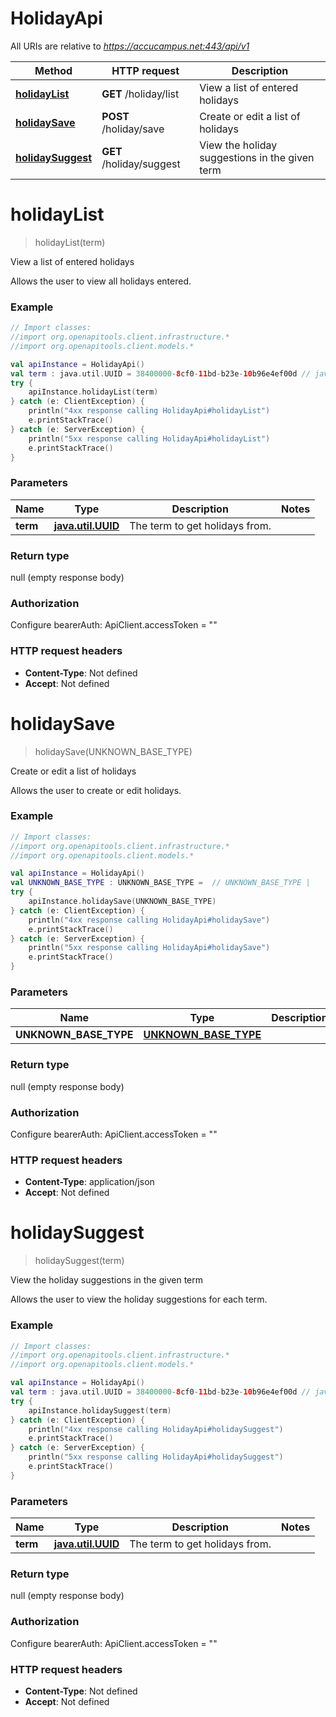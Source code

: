 # HolidayApi

All URIs are relative to *https://accucampus.net:443/api/v1*

Method | HTTP request | Description
------------- | ------------- | -------------
[**holidayList**](HolidayApi.md#holidayList) | **GET** /holiday/list | View a list of entered holidays
[**holidaySave**](HolidayApi.md#holidaySave) | **POST** /holiday/save | Create or edit a list of holidays
[**holidaySuggest**](HolidayApi.md#holidaySuggest) | **GET** /holiday/suggest | View the holiday suggestions in the given term


<a name="holidayList"></a>
# **holidayList**
> holidayList(term)

View a list of entered holidays

Allows the user to view all holidays entered.

### Example
```kotlin
// Import classes:
//import org.openapitools.client.infrastructure.*
//import org.openapitools.client.models.*

val apiInstance = HolidayApi()
val term : java.util.UUID = 38400000-8cf0-11bd-b23e-10b96e4ef00d // java.util.UUID | The term to get holidays from.
try {
    apiInstance.holidayList(term)
} catch (e: ClientException) {
    println("4xx response calling HolidayApi#holidayList")
    e.printStackTrace()
} catch (e: ServerException) {
    println("5xx response calling HolidayApi#holidayList")
    e.printStackTrace()
}
```

### Parameters

Name | Type | Description  | Notes
------------- | ------------- | ------------- | -------------
 **term** | [**java.util.UUID**](.md)| The term to get holidays from. |

### Return type

null (empty response body)

### Authorization


Configure bearerAuth:
    ApiClient.accessToken = ""

### HTTP request headers

 - **Content-Type**: Not defined
 - **Accept**: Not defined

<a name="holidaySave"></a>
# **holidaySave**
> holidaySave(UNKNOWN_BASE_TYPE)

Create or edit a list of holidays

Allows the user to create or edit holidays.

### Example
```kotlin
// Import classes:
//import org.openapitools.client.infrastructure.*
//import org.openapitools.client.models.*

val apiInstance = HolidayApi()
val UNKNOWN_BASE_TYPE : UNKNOWN_BASE_TYPE =  // UNKNOWN_BASE_TYPE | 
try {
    apiInstance.holidaySave(UNKNOWN_BASE_TYPE)
} catch (e: ClientException) {
    println("4xx response calling HolidayApi#holidaySave")
    e.printStackTrace()
} catch (e: ServerException) {
    println("5xx response calling HolidayApi#holidaySave")
    e.printStackTrace()
}
```

### Parameters

Name | Type | Description  | Notes
------------- | ------------- | ------------- | -------------
 **UNKNOWN_BASE_TYPE** | [**UNKNOWN_BASE_TYPE**](UNKNOWN_BASE_TYPE.md)|  | [optional]

### Return type

null (empty response body)

### Authorization


Configure bearerAuth:
    ApiClient.accessToken = ""

### HTTP request headers

 - **Content-Type**: application/json
 - **Accept**: Not defined

<a name="holidaySuggest"></a>
# **holidaySuggest**
> holidaySuggest(term)

View the holiday suggestions in the given term

Allows the user to view the holiday suggestions for each term.

### Example
```kotlin
// Import classes:
//import org.openapitools.client.infrastructure.*
//import org.openapitools.client.models.*

val apiInstance = HolidayApi()
val term : java.util.UUID = 38400000-8cf0-11bd-b23e-10b96e4ef00d // java.util.UUID | The term to get holidays from.
try {
    apiInstance.holidaySuggest(term)
} catch (e: ClientException) {
    println("4xx response calling HolidayApi#holidaySuggest")
    e.printStackTrace()
} catch (e: ServerException) {
    println("5xx response calling HolidayApi#holidaySuggest")
    e.printStackTrace()
}
```

### Parameters

Name | Type | Description  | Notes
------------- | ------------- | ------------- | -------------
 **term** | [**java.util.UUID**](.md)| The term to get holidays from. |

### Return type

null (empty response body)

### Authorization


Configure bearerAuth:
    ApiClient.accessToken = ""

### HTTP request headers

 - **Content-Type**: Not defined
 - **Accept**: Not defined

